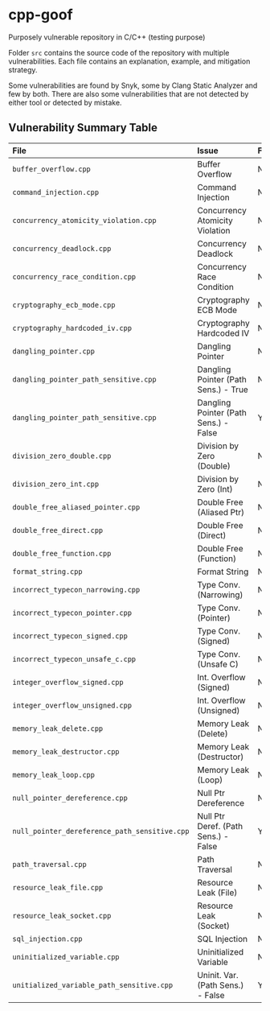 # cpp-goof
Purposely vulnerable repository in C/C++ (testing purpose)

Folder `src` contains the source code of the repository with multiple vulnerabilities.
Each file contains an explanation, example, and mitigation strategy.

Some vulnerabilities are found by Snyk, some by Clang Static Analyzer and few by both.
There are also some vulnerabilities that are not detected by either tool or detected by mistake. 

## Vulnerability Summary Table

| File                                      | Issue                                  | FS  | Snyk | CSA |
| :---------------------------------------- | :------------------------------------- | :-- | :--- | :-- |
| `buffer_overflow.cpp`                     | Buffer Overflow                        | No  | No   | Yes |
| `command_injection.cpp`                   | Command Injection                      | No  | Yes  | No  |
| `concurrency_atomicity_violation.cpp`     | Concurrency Atomicity Violation        | No  | No   | No  |
| `concurrency_deadlock.cpp`                | Concurrency Deadlock                   | No  | No   | No  |
| `concurrency_race_condition.cpp`          | Concurrency Race Condition             | No  | No   | No  |
| `cryptography_ecb_mode.cpp`               | Cryptography ECB Mode                  | No  | No   | No  |
| `cryptography_hardcoded_iv.cpp`           | Cryptography Hardcoded IV              | No  | No   | No  |
| `dangling_pointer.cpp`                    | Dangling Pointer                       | No  | Yes  | Yes |
| `dangling_pointer_path_sensitive.cpp`     | Dangling Pointer (Path Sens.) - True   | No  | Yes  | No  |
| `dangling_pointer_path_sensitive.cpp`     | Dangling Pointer (Path Sens.) - False  | Yes | Yes  | No  |
| `division_zero_double.cpp`                | Division by Zero (Double)              | No  | No   | No  |
| `division_zero_int.cpp`                   | Division by Zero (Int)                 | No  | Yes  | Yes |
| `double_free_aliased_pointer.cpp`         | Double Free (Aliased Ptr)              | No  | No   | No  |
| `double_free_direct.cpp`                  | Double Free (Direct)                   | No  | Yes  | Yes |
| `double_free_function.cpp`                | Double Free (Function)                 | No  | No   | Yes |
| `format_string.cpp`                       | Format String                          | No  | Yes  | No  |
| `incorrect_typecon_narrowing.cpp`         | Type Conv. (Narrowing)                 | No  | No   | No  |
| `incorrect_typecon_pointer.cpp`           | Type Conv. (Pointer)                   | No  | No   | No  |
| `incorrect_typecon_signed.cpp`            | Type Conv. (Signed)                    | No  | No   | No  |
| `incorrect_typecon_unsafe_c.cpp`          | Type Conv. (Unsafe C)                  | No  | No   | No  |
| `integer_overflow_signed.cpp`             | Int. Overflow (Signed)                 | No  | No   | No  |
| `integer_overflow_unsigned.cpp`           | Int. Overflow (Unsigned)               | No  | No   | No  |
| `memory_leak_delete.cpp`                  | Memory Leak (Delete)                   | No  | Yes  | Yes |
| `memory_leak_destructor.cpp`              | Memory Leak (Destructor)               | No  | No   | Yes |
| `memory_leak_loop.cpp`                    | Memory Leak (Loop)                     | No  | Yes  | No  |
| `null_pointer_dereference.cpp`            | Null Ptr Dereference                   | No  | Yes  | No  |
| `null_pointer_dereference_path_sensitive.cpp` | Null Ptr Deref. (Path Sens.) - False | Yes | No | No  |
| `path_traversal.cpp`                      | Path Traversal                         | No  | Yes  | No  |
| `resource_leak_file.cpp`                  | Resource Leak (File)                   | No  | No   | No  |
| `resource_leak_socket.cpp`                | Resource Leak (Socket)                 | No  | No   | No  |
| `sql_injection.cpp`                       | SQL Injection                          | No  | Yes  | No  |
| `uninitialized_variable.cpp`              | Uninitialized Variable                 | No  | No   | No  |
| `unitialized_variable_path_sensitive.cpp` | Uninit. Var. (Path Sens.) - False      | Yes | No  | No  |

